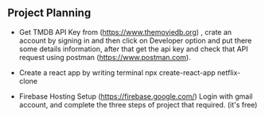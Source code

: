 ## Project Planning 
- Get TMDB API Key from (https://www.themoviedb.org) , crate an account by signing in and then click on Developer option and put there some details information, after that get the api key and check that API request using postman (https://www.postman.com).

- Create a react app by writing terminal npx create-react-app netflix-clone 

- Firebase Hosting Setup (https://firebase.google.com/)
Login with gmail account, and complete the three steps of project that required. (it's free)
